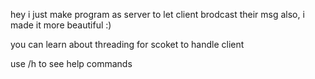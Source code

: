 hey i just make program as server to let client brodcast their msg
also, i made it more beautiful :)

you can learn about threading for scoket to handle client

use /h to see help commands
